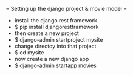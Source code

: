 
= Setting up the django project & movie model =
* install the django rest framework
* $ pip install djangorestframework
* then create a new project
* $ django-admin startproject mysite
* change directoy into that project
* $ cd mysite
* now create a new django app
* $ django-admin startapp movies

